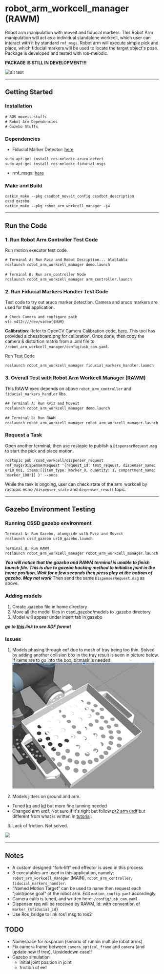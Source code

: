 # robot_arm_workcell_manager (RAWM)
Robot arm manipulation with moveit and fiducial markers. This Robot Arm manipulation will act as a individual standalone workcell, which user can interact with it by standard `rmf_msgs`. Robot arm will execute simple pick and place, which fiducial markers will be used to locate the target object's pose. Package is developed and tested with ros-melodic. 

**PACKAGE IS STILL IN DEVELOPMENT!!!**

![alt text](/documentations/rviz_bot.png?)

---

## Getting Started

### Installation
```
# ROS moveit stuffs
# Robot Arm Dependencies
# Gazebo Stuffs
```

### Dependencies
- Fiducial Marker Detector: [here](https://github.com/UbiquityRobotics/fiducials)
```
sudo apt-get install ros-melodic-aruco-detect
sudo apt-get install ros-melodic-fiducial-msgs
```
- rmf_msgs: [here](null)


### Make and Build
```
catkin_make --pkg cssdbot_moveit_config cssdbot_description cssd_gazebo
catkin_make --pkg robot_arm_workcell_manager -j4
```

---


## Run the Code

### 1. Run Robot Arm Controller Test Code
Run motion executor test code.
```
# Terminal A: Run Rviz and Robot Desciption... blablabla
roslaunch robot_arm_workcell_manager demo.launch

# Terminal B: Run arm_controller Node 
roslaunch robot_arm_workcell_manager arm_controller.launch
```

### 2. Run Fiducial Markers Handler Test Code
Test code to try out aruco marker detection. Camera and aruco markers are used for this application.


```
# Check Camera and configure path
vlc v4l2:///dev/video{$NUM}
```

**Calibration**: Refer to OpenCV Camera Calibration code, [here](https://docs.opencv.org/2.4/doc/tutorials/calib3d/camera_calibration/camera_calibration.html#results). This tool has provided a chessboard.png for calibration. Once done, then copy the camera & distortion matrix from a .xml file to `/robot_arm_workcell_manager/config/usb_cam.yaml`.

Run Test Code
```
roslaunch robot_arm_workcell_manager fiducial_markers_handler.launch
```


### 3. Overall Test with Robot Arm Workcell Manager (RAWM)

This RAWM exec depends on above `robot_arm_controller` and `fiducial_markers_handler` libs. 

```
## Terminal A: Run Rviz and Moveit
roslaunch robot_arm_workcell_manager demo.launch

## Terminal B: Run RAWM
roslaunch robot_arm_workcell_manager robot_arm_workcell_manager.launch
```

### Request a Task 

Open another terminal, then use rostopic to publish a `DispenserRequest.msg` to start the pick and place motion.
```
rostopic pub /cssd_workcell/dispenser_request rmf_msgs/DispenserRequest '{request_id: test_reqeust, dispenser_name: ur10_001, items:[{item_type: marker_0, quantity: 1, compartment_name: 'marker_100'}] }' --once
```

While the task is ongoing, user can check state of the arm_workcell by rostopic echo `/dispenser_state` and `dispenser_result` topic. 

---

## Gazebo Environment Testing

### Running CSSD gazebo environment
```
Terminal A: Run Gazebo, alongside with Rviz and Moveit
roslaunch cssd_gazebo ur10_gazebo.launch

Terminal B: Run RAWM
roslaunch robot_arm_workcell_manager robot_arm_workcell_manager.launch

```

***You will notice that the gazebo and RAWM terminal is unable to finish launch file. This is due to gazebo hacking method to initialise joint in the home position. Wait for a few seconds then press play at the bottom of gazebo. May not work***
Then send the same `DispenserRequest.msg` as above. 

### Adding models
1. Create .gazebo file in home directory
2. Move all the model files in cssd_gazebo/models to .gazebo directory
3. Model will appear under insert tab in gazebo

***go to [this](http://sdformat.org/spec) link to see SDF format***

### Issues

1. Models phasing through eef due to mesh of tray being too thin. Solved by adding another collision box in the tray result is seen in picture below. If items are to go into the box, bitmask is needed
![alt text](/documentations/picking_up_tray.png)

2. Models jitters on ground and arm. 
- Tuned [kp](http://sdformat.org/spec?ver=1.6&elem=collision#ode_kp) and [kd](http://sdformat.org/spec?ver=1.6&elem=collision#ode_kd) but more fine tunning needed
- Changed arm urdf. Not sure if it's right but follow [pr2 arm urdf](https://github.com/PR2/pr2_common/blob/melodic-devel/pr2_description/urdf/gripper_v0/gripper.gazebo.xacro) but different from what is written in [tutorial](http://gazebosim.org/tutorials?tut=ros_urdf&cat=connect_ros).

3. Lack of friction. Not solved.

![](documentations/slip.gif)

---


## Notes
- A custom designed "fork-lift" end effector is used in this process
- 3 executables are used in this application, namely: `robot_arm_workcell_manager` (MAIN), `robot_arm_controller`, `fiducial_markers_handler`.
- "Named Motion Target" can be used to name then request each "joint/pose goal" of the robot arm. Edit `motion_config.yaml` accordingly.
- Camera calib is tuned, and written here: `/config/usb_cam.yaml`
- Dispenser req will be received by RAWM, id: with convention of `marker_{$fiducial_id}`
- Use Ros_bridge to link ros1 msg to ros2


## TODO
- Namespace for rosparam (senario of runnin multiple robot arms)
- Fix camera frame between `camera_optical_frame` and `camera`  (and update new tf tree), Upsidedown case!!
- Gazebo simulation
  - initial joint position in joint
  - friction of eef
